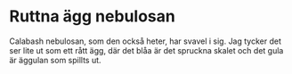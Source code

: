 # Ruttna ägg nebulosan

Calabash nebulosan, som den också heter, har svavel i sig. Jag tycker det ser
lite ut som ett rått ägg, där det blåa är det spruckna skalet och det gula är
äggulan som spillts ut.
